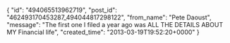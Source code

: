  {
   "id": "494065513962719",
   "post_id": "462493170453287_494044817298122",
   "from_name": "Pete Daoust",
   "message": "The first one I filed a year ago was ALL THE DETAILS ABOUT MY Financial life",
   "created_time": "2013-03-19T19:52:20+0000"
 }
